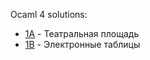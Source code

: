 Ocaml 4 solutions:

- [1A](1A/solution.ml) - Театральная площадь
- [1B](1B/solution.ml) - Электронные таблицы
